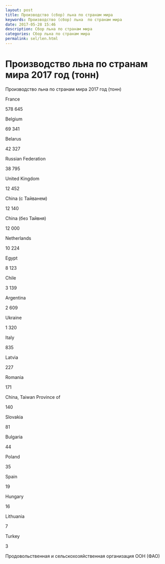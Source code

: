 ```yaml
---
layout: post
title: Производство (сбор) льна по странам мира 
keywords: Производство (сбор) льна  по странам мира
date: 2017-05-28 15:46
description: Сбор льна по странам мира
categories: Сбор льна по странам мира
permalink: sel/len.html
---
```


# Производство льна по странам мира 2017 год (тонн)




Производство льна по странам мира 2017 год (тонн)








France


578 645






Belgium


69 341






Belarus


42 327






Russian Federation


38 795






United Kingdom


12 452






China (с Тайванем)


12 140






China (без Тайвня)


12 000






Netherlands


10 224






Egypt


8 123






Chile


3 139






Argentina


2 609






Ukraine


1 320






Italy


835






Latvia


227






Romania


171






China, Taiwan Province of


140






Slovakia


81






Bulgaria


44






Poland


35






Spain


19






Hungary


16






Lithuania


7






Turkey


3









Продовольственная и сельскохозяйственная организация ООН (ФАО) 


			
